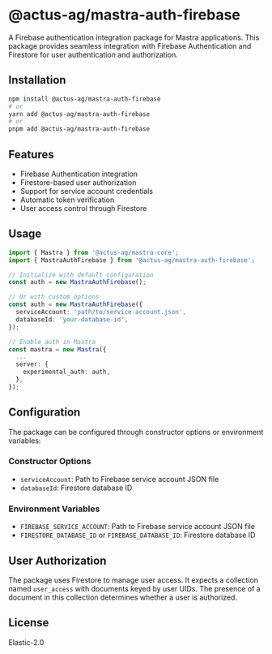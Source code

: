 # @actus-ag/mastra-auth-firebase

A Firebase authentication integration package for Mastra applications. This package provides seamless integration with Firebase Authentication and Firestore for user authentication and authorization.

## Installation

```bash
npm install @actus-ag/mastra-auth-firebase
# or
yarn add @actus-ag/mastra-auth-firebase
# or
pnpm add @actus-ag/mastra-auth-firebase
```

## Features

- Firebase Authentication integration
- Firestore-based user authorization
- Support for service account credentials
- Automatic token verification
- User access control through Firestore

## Usage

```typescript
import { Mastra } from '@actus-ag/mastra-core';
import { MastraAuthFirebase } from '@actus-ag/mastra-auth-firebase';

// Initialize with default configuration
const auth = new MastraAuthFirebase();

// Or with custom options
const auth = new MastraAuthFirebase({
  serviceAccount: 'path/to/service-account.json',
  databaseId: 'your-database-id',
});

// Enable auth in Mastra
const mastra = new Mastra({
  ...
  server: {
    experimental_auth: auth,
  },
});
```

## Configuration

The package can be configured through constructor options or environment variables:

### Constructor Options

- `serviceAccount`: Path to Firebase service account JSON file
- `databaseId`: Firestore database ID

### Environment Variables

- `FIREBASE_SERVICE_ACCOUNT`: Path to Firebase service account JSON file
- `FIRESTORE_DATABASE_ID` or `FIREBASE_DATABASE_ID`: Firestore database ID

## User Authorization

The package uses Firestore to manage user access. It expects a collection named `user_access` with documents keyed by user UIDs. The presence of a document in this collection determines whether a user is authorized.

## License

Elastic-2.0

